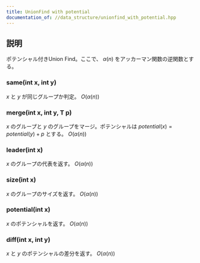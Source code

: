 ```yaml
---
title: UnionFind with potential
documentation_of: //data_structure/unionfind_with_potential.hpp
---
```


## 説明

ポテンシャル付きUnion Find。ここで、 $\alpha(n)$ をアッカーマン関数の逆関数とする。

### same(int x, int y)

$x$ と $y$ が同じグループか判定。 $O(\alpha(n))$

### merge(int x, int y, T p)

$x$ のグループと $y$ のグループをマージ。ポテンシャルは $potential(x) = potential(y) + p$ とする。 $O(\alpha(n))$

### leader(int x)

$x$ のグループの代表を返す。 $O(\alpha(n))$

### size(int x)

$x$ のグループのサイズを返す。 $O(\alpha(n))$

### potential(int x)

$x$ のポテンシャルを返す。 $O(\alpha(n))$

### diff(int x, int y)

$x$ と $y$ のポテンシャルの差分を返す。 $O(\alpha(n))$
